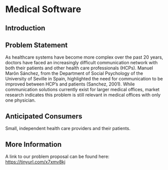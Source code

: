 # Medical Software
## Introduction


## Problem Statement
As healthcare systems have become more complex over the past 20 years, doctors have faced an increasingly difficult communication network with both their patients and other health care professionals (HCPs).  Manuel Marõn Sánchez, from the Department of Social Psychology of the University of Seville in Spain, highlighted the need for communication to be improved between HCP’s and patients (Sanchez, 2001).  While communication solutions currently exist for larger medical offices, market research indicates this problem is still relevant in medical offices with only one physician.

## Anticipated Consumers
Small, independent health care providers and their patients.

## More Information
A link to our problem proposal can be found here: https://tinyurl.com/x7xmv8kj
